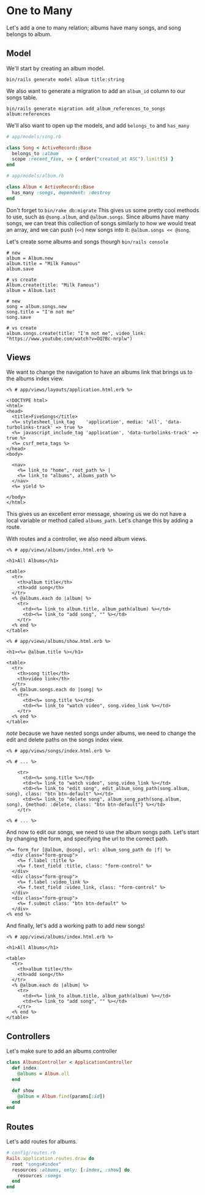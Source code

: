 # One to Many
Let's add a one to many relation; albums have many songs, and song belongs to album.  
  
## Model
We'll start by creating an album model.
```shell
bin/rails generate model album title:string
```
We also want to generate a migration to add an `album_id` column to our songs table.
```shell
bin/rails generate migration add_album_references_to_songs album:references
```
We'll also want to open up the models, and add `belongs_to` and `has_many`
```ruby
# app/models/song.rb

class Song < ActiveRecord::Base
  belongs_to :album
  scope :recent_five, -> { order("created_at ASC").limit(5) }
end
```
```ruby
# app/models/album.rb

class Album < ActiveRecord::Base
  has_many :songs, dependent: :destroy
end
```
Don't forget to `bin/rake db:migrate`
This gives us some pretty cool methods to use, such as `@song.album`, and `@album.songs`. Since albums have many songs, we can treat this collection of songs similarly to how we would treat an array, and we can push (`<<`) new songs into it: `@album.songs << @song`.
  
Let's create some albums and songs thourgh `bin/rails console`
```shell
# new
album = Album.new
album.title = "Milk Famous"
album.save

# vs create
Album.create(title: "Milk Famous")
album = Album.last

# new
song = album.songs.new
song.title = "I'm not me"
song.save

# vs create
album.songs.create(title: "I'm not me", video_link: "https://www.youtube.com/watch?v=OQ7Bc-nrplw")
```
## Views
We want to change the navigation to have an albums link that brings us to the albums index view.
```erb
<% # app/views/layouts/application.html.erb %>

<!DOCTYPE html>
<html>
<head>
  <title>FiveSongs</title>
  <%= stylesheet_link_tag    'application', media: 'all', 'data-turbolinks-track' => true %>
  <%= javascript_include_tag 'application', 'data-turbolinks-track' => true %>
  <%= csrf_meta_tags %>
</head>
<body>

  <nav>
    <%= link_to "home", root_path %> | 
    <%= link_to "albums", albums_path %>
  </nav>
  <%= yield %>

</body>
</html>
```
This gives us an excellent error message, showing us we do not have a local variable or method called `albums_path`. Let's change this by adding a route.  
  
With routes and a controller, we also need album views.
```erb
<% # app/views/albums/index.html.erb %>

<h1>All Albums</h1>

<table>
  <tr>
    <th>album title</th>
    <th>add song</th>
  </tr>
  <% @albums.each do |album| %>
    <tr>
      <td><%= link_to album.title, album_path(album) %></td>
      <td><%= link_to "add song", "" %></td>
    </tr>
  <% end %>
</table>
```
```erb
<% # app/views/albums/show.html.erb %>

<h1><%= @album.title %></h1>

<table>
  <tr>
    <th>song title</th>
    <th>video link</th>
  </tr>
  <% @album.songs.each do |song| %>
    <tr>
      <td><%= song.title %></td>
      <td><%= link_to "watch video", song.video_link %></td>
    </tr>
  <% end %>
</table>
```
*note* because we have nested songs under albums, we need to change the edit and delete paths on the songs index view.
```erb
<% # app/views/songs/index.html.erb %>

<% # ... %>

    <tr>
      <td><%= song.title %></td>
      <td><%= link_to "watch video", song.video_link %></td>
      <td><%= link_to "edit song", edit_album_song_path(song.album, song), class: "btn btn-default" %></td>
      <td><%= link_to "delete song", album_song_path(song.album, song), {method: :delete, class: "btn btn-default"} %></td>
    </tr>

<% # ... %>
```
And now to edit our songs, we need to use the album songs path. Let's start by changing the form, and specifying the url to the correct path.
```erb
<%= form_for [@album, @song], url: album_song_path do |f| %>
  <div class="form-group">
    <%= f.label :title %>
    <%= f.text_field :title, class: "form-control" %>
  </div>
  <div class="form-group">
    <%= f.label :video_link %>
    <%= f.text_field :video_link, class: "form-control" %>
  </div>
  <div class="form-group">
    <%= f.submit class: "btn btn-default" %>
  </div>
<% end %>
```
And finally, let's add a working path to add new songs!
```erb
<% # app/views/albums/index.html.erb %>

<h1>All Albums</h1>

<table>
  <tr>
    <th>album title</th>
    <th>add song</th>
  </tr>
  <% @album.each do |album| %>
    <tr>
      <td><%= link_to album.title, album_path(album) %></td>
      <td><%= link_to "add song", "" %></td>
    </tr>
  <% end %>
</table>
```
## Controllers
Let's make sure to add an albums controller
```ruby
class AlbumsController < ApplicationController
  def index
    @albums = Album.all
  end

  def show
    @album = Album.find(params[:id])
  end
end
```
## Routes
Let's add routes for albums.
```ruby
# config/routes.rb
Rails.application.routes.draw do
  root "songs#index"
  resources :albums, only: [:index, :show] do
    resources :songs
  end
end
```

